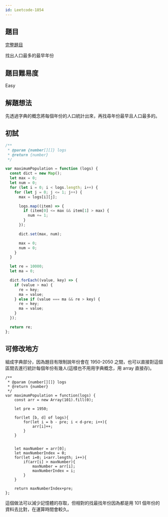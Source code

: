 ```yaml
---
id: Leetcode-1854
---
```


## 題目

[完整題目](https://leetcode.com/problems/maximum-population-year/)

找出人口最多的最早年份

## 題目難易度

Easy

## 解題想法

先透過字典的概念將每個年份的人口統計出來，再找尋年份最早且人口最多的。

## 初試

```javascript
/**
 * @param {number[][]} logs
 * @return {number}
 */

var maximumPopulation = function (logs) {
  const dict = new Map();
  let max = 0;
  let num = 0;
  for (let i = 0; i < logs.length; i++) {
    for (let j = 0; j <= 1; j++) {
      max = logs[i][j];

      logs.map((item) => {
        if (item[0] <= max && item[1] > max) {
          num += 1;
        }
      });

      dict.set(max, num);

      max = 0;
      num = 0;
    }
  }

  let re = 10000;
  let ma = 0;

  dict.forEach((value, key) => {
    if (value > ma) {
      re = key;
      ma = value;
    } else if (value === ma && re > key) {
      re = key;
      ma = value;
    }
  });

  return re;
};
```

## 可修改地方

組成字典部分，因為題目有限制說年份會在 1950-2050 之間，也可以直接對這個區間去進行統計每個年份有幾人(這樣也不用用字典概念，用 array 直接存)。

```
/**
 * @param {number[][]} logs
 * @return {number}
 */
var maximumPopulation = function(logs) {
    const arr = new Array(101).fill(0);

    let pre = 1950;

    for(let [b, d] of logs){
        for(let i = b - pre; i < d-pre; i++){
            arr[i]++;
        }
    }


    let maxNumber = arr[0];
    let maxNumberIndex = 0;
    for(let i=0; i<arr.length; i++){
        if(arr[i] > maxNumber){
            maxNumber = arr[i];
            maxNumberIndex = i;
        }
    }

    return maxNumberIndex+pre;
};
```

這個做法可以減少記憶體的存取，但相對的找最找年份因為都是用 101 個年份的資料去比對，在運算時間會較久。
